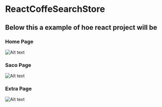 # ReactCoffeSearchStore

## Below this a example of hoe react project will be  

### Home Page
![Alt text](https://preview.ibb.co/c3Qj3w/HomePage.png)

### Saco Page
![Alt text](https://preview.ibb.co/frmP3w/Page3_Saco.png)
 
### Extra Page
![Alt text](https://preview.ibb.co/kBzNqb/Page_Extra.png)
 

